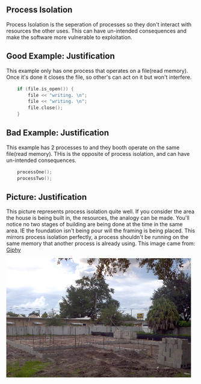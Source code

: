 Process Isolation
-----------------
Process Isolation is the seperation of processes so they don't interact with resources the other uses. This can have un-intended consequences and make the software more vulnerable to exploitation. 

Good Example: Justification
--------------------------- 
This example only has one process that operates on a file(read memory). Once it's done it closes the file, so other's can act on it but won't interfere. 
```c++ 
	if (file.is_open()) {
		file << "writing. \n";
		file << "writing. \n";
		file.close(); 
	}
```
Bad Example: Justification
-------------------------- 
This example has 2 processes to and they booth operate on the same file(read memory). THis is the opposite of process isolation, and can have un-intended consequences. 
```c++
	processOne();
	processTwo();
```
Picture: Justification
---------------------
This picture represents process isolation quite well. If you consider the area the house is being built in, the resources, the analogy can be made. You'll notice no two stages of building are being done at the time in the same area. IE the foundation isn't being pour will the framing is being placed. This mirrors process isolation perfectly, a process shouldn't be running on the same memory that another process is already using. This image came from: [Giphy](https://media.giphy.com)

![Process Isolation](/Pictures/processIsolation.gif)
